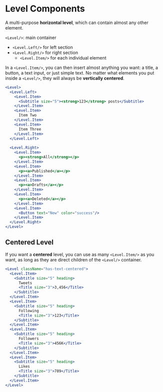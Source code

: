 # Level Components
A multi-purpose **horizontal level**, which can contain almost any other element.

`<Level/>`: main container
  * `<Level.Left/>` for left section
  * `<Level.Right/>` for right section
      * `<Level.Item/>` for each individual element

In a `<Level.Item/>`, you can then insert almost anything you want: 
a title, a button, a text input, or just simple text. 
No matter what elements you put inside a `<Level/>`, they will always be **vertically centered**.




```jsx
<Level>
  <Level.Left>
    <Level.Item>
      <Subtitle size="5"><strong>123</strong> posts</Subtitle>
    </Level.Item>
    <Level.Item>
      Item Two
    </Level.Item>
    <Level.Item>
      Item Three
    </Level.Item>
  </Level.Left>
  
  <Level.Right>
    <Level.Item>
      <p><strong>All</strong></p>
    </Level.Item>
    <Level.Item>
      <p><a>Published</a></p>
    </Level.Item>
    <Level.Item>
      <p><a>Drafts</a></p>
    </Level.Item>
    <Level.Item>
      <p><a>Deleted</a></p>
    </Level.Item>
    <Level.Item>
      <Button text="New" color="success"/>
    </Level.Item>
  </Level.Right>
</Level>
```

## Centered Level
If you want a **centered** level, you can use as many `<Level.Item/>` as you want, as long as they are direct children of the `<Level/>` container.

```jsx
<Level className="has-text-centered">
  <Level.Item>
    <Subtitle size="5" heading>
      Tweets
      <Title size="3">3,456</Title>
    </Subtitle>
  </Level.Item>
  <Level.Item>
    <Subtitle size="5" heading>
      Following
      <Title size="3">123</Title>
    </Subtitle>
  </Level.Item>
  <Level.Item>
    <Subtitle size="5" heading>
      Followers
      <Title size="3">456K</Title>
    </Subtitle>
  </Level.Item>
  <Level.Item>
    <Subtitle size="5" heading>
      Likes
      <Title size="3">789</Title>
    </Subtitle>
  </Level.Item>
</Level>
```
